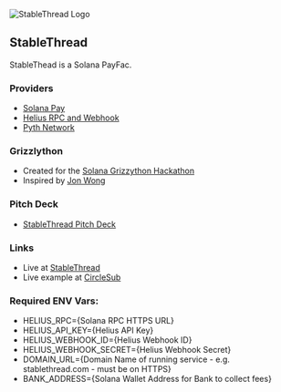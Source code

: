 ![StableThread Logo](https://stablethread.com/images/stablethread.png)

## StableThread

StableThead is a Solana PayFac.

### Providers
* [Solana Pay](https://solanapay.com)
* [Helius RPC and Webhook](https://helius.xyz)
* [Pyth Network](https://pyth.network)
### Grizzlython
* Created for the [Solana Grizzython Hackathon](https://solana.com/grizzlython)
* Inspired by [Jon Wong](https://build.superteam.fun/article/build-a-webhook-service-for-solana-pay)

### Pitch Deck
* [StableThread Pitch Deck](https://www.canva.com/design/DAFb850S5Ho/xr63Lzlgi-rrxIgGx5Q5Ew/view?utm_content=DAFb850S5Ho&utm_campaign=designshare&utm_medium=link2&utm_source=sharebutton)

### Links
* Live at [StableThread](https://stablethread.com)
* Live example at [CircleSub](https://circlesub.com/tip/komdodx)

### Required ENV Vars:
* HELIUS_RPC={Solana RPC HTTPS URL}
* HELIUS_API_KEY={Helius API Key}
* HELIUS_WEBHOOK_ID={Helius Webhook ID}
* HELIUS_WEBHOOK_SECRET={Helius Webhook Secret}
* DOMAIN_URL={Domain Name of running service - e.g. stablethread.com - must be on HTTPS}
* BANK_ADDRESS={Solana Wallet Address for Bank to collect fees}
